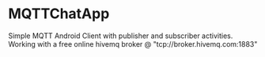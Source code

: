 # MQTTChatApp

Simple MQTT Android Client with publisher and subscriber activities.
Working with a free online hivemq broker @ "tcp://broker.hivemq.com:1883"
